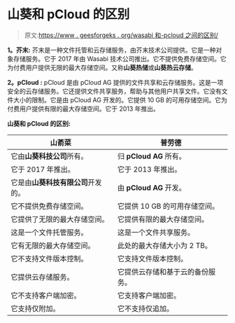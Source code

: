 # 山葵和 pCloud 的区别

> 原文:[https://www . geesforgeks . org/wasabi 和-pcloud 之间的区别/](https://www.geeksforgeeks.org/difference-between-wasabi-and-pcloud/)

**1。芥末:**
芥末是一种文件托管和云存储服务，由芥末技术公司提供。它是一种对象存储服务。它于 2017 年由 Wasabi 技术公司推出。它不提供免费存储空间。它为付费用户提供无限的最大存储空间。又称**山葵热储**或**山葵热云存储**。

**2。pCloud :**
pCloud 是由 pCloud AG 提供的文件共享和云存储服务。这是一项安全的云存储服务。它还提供文件共享服务，帮助与其他用户共享文件。它没有文件大小的限制。它是由 pCloud AG 开发的。它提供 10 GB 的可用存储空间。它为付费用户提供有限的最大存储空间。它于 2013 年推出。

**山葵和 pCloud 的区别:**

<center>

| 山萮菜 | 普劳德 |
| --- | --- |
| 它由**山葵科技公司**所有。 | 归 **pCloud AG** 所有。 |
| 它于 2017 年推出。 | 它于 2013 年推出。 |
| 它是由**山葵科技有限公司**开发的。 | 由 **pCloud AG** 开发。 |
| 它不提供免费存储空间。 | 它提供 10 GB 的可用存储空间。 |
| 它提供了无限的最大存储空间。 | 它提供有限的最大存储空间。 |
| 这是一个文件托管服务。 | 这是一个文件共享服务。 |
| 它有无限的最大存储空间。 | 此处的最大存储大小为 2 TB。 |
| 它不支持文件版本控制。 | 它支持文件版本控制。 |
| 它提供云存储服务。 | 它提供云存储和基于云的备份服务。 |
| 它不支持客户端加密。 | 它支持客户端加密。 |
| 它支持仅附加。 | 它不支持仅追加。 |

</center>